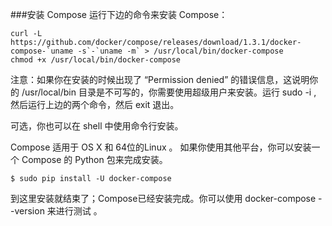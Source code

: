 ###安装 Compose
运行下边的命令来安装 Compose：

```
curl -L https://github.com/docker/compose/releases/download/1.3.1/docker-compose-`uname -s`-`uname -m` > /usr/local/bin/docker-compose
chmod +x /usr/local/bin/docker-compose
```
注意：如果你在安装的时候出现了 “Permission denied” 的错误信息，这说明你的 /usr/local/bin 目录是不可写的，你需要使用超级用户来安装。运行 sudo -i , 然后运行上边的两个命令，然后 exit 退出。

可选，你也可以在 shell 中使用命令行安装。

Compose 适用于 OS X 和 64位的Linux 。 如果你使用其他平台，你可以安装一个 Compose 的 Python 包来完成安装。

```
$ sudo pip install -U docker-compose
```
到这里安装就结束了；Compose已经安装完成。你可以使用 docker-compose --version 来进行测试 。